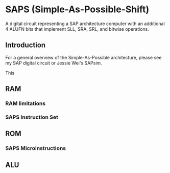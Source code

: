 # SAPS (Simple-As-Possible-Shift)
A digital circuit representing a SAP architecture computer with an additional 4 ALUFN bits that implement SLL, SRA, SRL, and bitwise operations.

## Introduction

For a general overview of the Simple-As-Possible architecture, please see my SAP digital circuit or Jessie Wei's SAPsim. 

This 

## RAM

### RAM limitations

### SAPS Instruction Set

## ROM

### SAPS Microinstructions

## ALU
